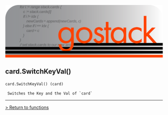 ![Banner](../../images/gostack_SmallerTransparent.png)

 <h2>card.SwitchKeyVal()</h2>

 `card.SwitchKeyVal() (card)`

```
 Switches the Key and the Val of `card`
```

---

 [> Return to functions](../functionsAPI.md)